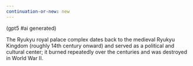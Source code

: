 ```yaml
---
continuation-or-new: new
---
```

(gpt5 #ai generated)

The Ryukyu royal palace complex dates back to the medieval Ryukyu Kingdom (roughly 14th century onward) and served as a political and cultural center; it burned repeatedly over the centuries and was destroyed in World War II.

